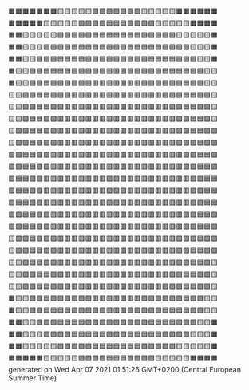 🟧🟧🟧🟧🟧🟧🟧🟨🟨🟨🟨🟨🟩🟩🟩🟩🟩🟩🟩🟨🟨🟨🟨🟨🟧🟧🟧🟧🟧🟧  
🟧🟧🟧🟧🟧🟨🟨🟨🟨🟨🟩🟩🟩🟩🟦🟦🟦🟩🟩🟩🟩🟨🟨🟨🟨🟨🟧🟧🟧🟧  
🟧🟧🟨🟨🟨🟨🟨🟩🟩🟩🟩🟩🟦🟦🟦🟦🟦🟦🟦🟩🟩🟩🟩🟩🟨🟨🟨🟨🟨🟧  
🟧🟧🟨🟨🟨🟩🟩🟩🟩🟦🟦🟦🟦🟦🟪🟪🟪🟦🟦🟦🟦🟦🟩🟩🟩🟩🟨🟨🟨🟧  
🟧🟧🟨🟨🟩🟩🟩🟦🟦🟦🟦🟪🟪🟪🟪🟪🟪🟪🟪🟪🟦🟦🟦🟦🟩🟩🟩🟨🟨🟧  
🟧🟨🟨🟩🟩🟦🟦🟦🟦🟪🟪🟪🟪🟪🟥🟥🟥🟪🟪🟪🟪🟪🟦🟦🟦🟦🟩🟩🟨🟨  
🟧🟨🟨🟩🟩🟦🟪🟪🟪🟪🟪🟪🟥🟥🟥🟥🟥🟥🟥🟪🟪🟪🟪🟪🟪🟦🟩🟩🟨🟨  
🟨🟨🟩🟩🟦🟦🟪🟪🟪🟥🟥🟥🟥🟥🟥🟥🟥🟥🟥🟥🟥🟥🟪🟪🟪🟦🟦🟩🟩🟨  
🟨🟨🟩🟩🟦🟦🟪🟪🟥🟥🟥🟥🟥🟥🟥🟥🟥🟥🟥🟥🟥🟥🟥🟪🟪🟦🟦🟩🟩🟨  
🟨🟨🟩🟦🟦🟪🟪🟥🟥🟥🟥🟥🟥🟥🟥🟥🟥🟥🟥🟥🟥🟥🟥🟥🟪🟪🟦🟦🟩🟨  
🟨🟩🟩🟦🟦🟪🟪🟥🟥🟥🟥🟥🟥🟥🟥🟥🟥🟥🟥🟥🟥🟥🟥🟥🟪🟪🟦🟦🟩🟩  
🟨🟩🟩🟦🟪🟪🟪🟥🟥🟥🟥🟥🟥🟥🟥🟥🟥🟥🟥🟥🟥🟥🟥🟥🟪🟪🟪🟦🟩🟩  
🟩🟩🟦🟦🟪🟪🟥🟥🟥🟥🟥🟥🟥🟥🟥🟥🟥🟥🟥🟥🟥🟥🟥🟥🟥🟪🟪🟦🟦🟩  
🟩🟩🟦🟦🟪🟪🟥🟥🟥🟥🟥🟥🟥🟥🟥🟥🟥🟥🟥🟥🟥🟥🟥🟥🟥🟪🟪🟦🟦🟩  
🟩🟦🟦🟪🟪🟥🟥🟥🟥🟥🟥🟥🟥🟥🟪🟪🟪🟥🟥🟥🟥🟥🟥🟥🟥🟥🟪🟪🟦🟦  
🟩🟦🟦🟪🟪🟥🟥🟥🟥🟥🟥🟥🟥🟥🟪🟪🟪🟥🟥🟥🟥🟥🟥🟥🟥🟥🟪🟪🟦🟦  
🟩🟦🟦🟪🟪🟥🟥🟥🟥🟥🟥🟥🟥🟥🟪🟪🟪🟥🟥🟥🟥🟥🟥🟥🟥🟥🟪🟪🟦🟦  
🟩🟩🟦🟦🟪🟪🟥🟥🟥🟥🟥🟥🟥🟥🟥🟥🟥🟥🟥🟥🟥🟥🟥🟥🟥🟪🟪🟦🟦🟩  
🟩🟩🟦🟦🟪🟪🟥🟥🟥🟥🟥🟥🟥🟥🟥🟥🟥🟥🟥🟥🟥🟥🟥🟥🟥🟪🟪🟦🟦🟩  
🟨🟩🟩🟦🟪🟪🟪🟥🟥🟥🟥🟥🟥🟥🟥🟥🟥🟥🟥🟥🟥🟥🟥🟥🟪🟪🟪🟦🟩🟩  
🟨🟩🟩🟦🟦🟪🟪🟥🟥🟥🟥🟥🟥🟥🟥🟥🟥🟥🟥🟥🟥🟥🟥🟥🟪🟪🟦🟦🟩🟩  
🟨🟨🟩🟦🟦🟪🟪🟥🟥🟥🟥🟥🟥🟥🟥🟥🟥🟥🟥🟥🟥🟥🟥🟥🟪🟪🟦🟦🟩🟨  
🟨🟨🟩🟩🟦🟦🟪🟪🟥🟥🟥🟥🟥🟥🟥🟥🟥🟥🟥🟥🟥🟥🟥🟪🟪🟦🟦🟩🟩🟨  
🟨🟨🟩🟩🟦🟦🟪🟪🟪🟥🟥🟥🟥🟥🟥🟥🟥🟥🟥🟥🟥🟥🟪🟪🟪🟦🟦🟩🟩🟨  
🟧🟨🟨🟩🟩🟦🟪🟪🟪🟪🟪🟪🟥🟥🟥🟥🟥🟥🟥🟪🟪🟪🟪🟪🟪🟦🟩🟩🟨🟨  
🟧🟨🟨🟩🟩🟦🟦🟦🟦🟪🟪🟪🟪🟪🟥🟥🟥🟪🟪🟪🟪🟪🟦🟦🟦🟦🟩🟩🟨🟨  
🟧🟧🟨🟨🟩🟩🟩🟦🟦🟦🟦🟪🟪🟪🟪🟪🟪🟪🟪🟪🟦🟦🟦🟦🟩🟩🟩🟨🟨🟧  
🟧🟧🟨🟨🟨🟩🟩🟩🟩🟦🟦🟦🟦🟦🟪🟪🟪🟦🟦🟦🟦🟦🟩🟩🟩🟩🟨🟨🟨🟧  
🟧🟧🟨🟨🟨🟨🟨🟩🟩🟩🟩🟩🟦🟦🟦🟦🟦🟦🟦🟩🟩🟩🟩🟩🟨🟨🟨🟨🟨🟧  
🟧🟧🟧🟧🟧🟨🟨🟨🟨🟨🟩🟩🟩🟩🟦🟦🟦🟩🟩🟩🟩🟨🟨🟨🟨🟨🟧🟧🟧🟧  
generated on Wed Apr 07 2021 01:51:26 GMT+0200 (Central European Summer Time)  
